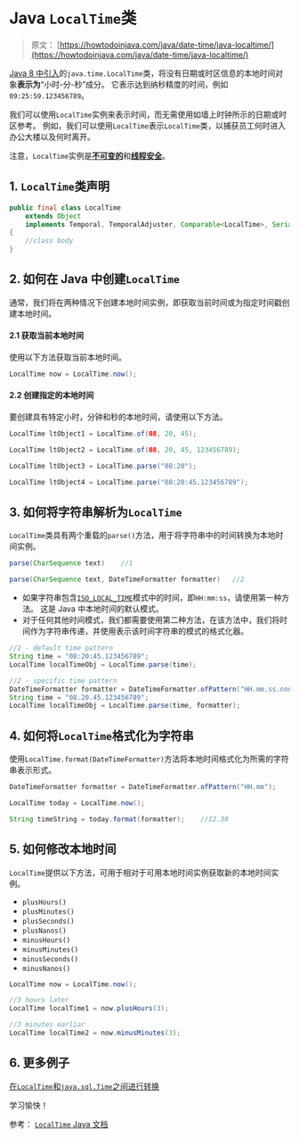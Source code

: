 # Java `LocalTime`类

> 原文： [https://howtodoinjava.com/java/date-time/java-localtime/](https://howtodoinjava.com/java/date-time/java-localtime/)

[Java 8 中引入](https://howtodoinjava.com/java8/date-and-time-api-changes-in-java-8-lambda/)的`java.time.LocalTime`类，将没有日期或时区信息的本地时间对象**表示为**“小时-分-秒”成分。 它表示达到纳秒精度的时间，例如 `09:25:59.123456789`。

我们可以使用`LocalTime`实例来表示时间，而无需使用如墙上时钟所示的日期或时区参考。 例如，我们可以使用`LocalTime`表示`LocalTime`类，以捕获员工何时进入办公大楼以及何时离开。

注意，`LocalTime`实例是[**不可变的**](https://howtodoinjava.com/java/basics/how-to-make-a-java-class-immutable/)和[**线程安全**](https://howtodoinjava.com/java/multi-threading/what-is-thread-safety/)。

## 1\. `LocalTime`类声明

```java
public final class LocalTime
	extends Object
	implements Temporal, TemporalAdjuster, Comparable<LocalTime>, Serializable
{
	//class body
}

```

## 2\. 如何在 Java 中创建`LocalTime`

通常，我们将在两种情况下创建本地时间实例，即获取当前时间或为指定时间戳创建本地时间。

#### 2.1 获取当前本地时间

使用以下方法获取当前本地时间。

```java
LocalTime now = LocalTime.now();

```

#### 2.2 创建指定的本地时间

要创建具有特定小时，分钟和秒的本地时间，请使用以下方法。

```java
LocalTime ltObject1 = LocalTime.of(08, 20, 45);	

LocalTime ltObject2 = LocalTime.of(08, 20, 45, 123456789);

LocalTime ltObject3 = LocalTime.parse("08:20");

LocalTime ltObject4 = LocalTime.parse("08:20:45.123456789");

```

## 3\. 如何将字符串解析为`LocalTime`

`LocalTime`类具有两个重载的`parse()`方法，用于将字符串中的时间转换为本地时间实例。

```java
parse(CharSequence text)	//1

parse(CharSequence text, DateTimeFormatter formatter)	//2

```

*   如果字符串包含[`ISO_LOCAL_TIME`](https://docs.oracle.com/javase/8/docs/api/java/time/format/DateTimeFormatter.html#ISO_LOCAL_TIME)模式中的时间，即`HH:mm:ss`，请使用第一种方法。 这是 Java 中本地时间的默认模式。
*   对于任何其他时间模式，我们都需要使用第二种方法，在该方法中，我们将时间作为字符串传递，并使用表示该时间字符串的模式的格式化器。

```java
//1 - default time pattern
String time = "08:20:45.123456789";
LocalTime localTimeObj = LocalTime.parse(time);

//2 - specific time pattern
DateTimeFormatter formatter = DateTimeFormatter.ofPattern("HH.mm.ss.nnn");
String time = "08.20.45.123456789";
LocalTime localTimeObj = LocalTime.parse(time, formatter);

```

## 4\. 如何将`LocalTime`格式化为字符串

使用`LocalTime.format(DateTimeFormatter)`方法将本地时间格式化为所需的字符串表示形式。

```java
DateTimeFormatter formatter = DateTimeFormatter.ofPattern("HH.mm");

LocalTime today = LocalTime.now();

String timeString = today.format(formatter);	//12.38

```

## 5\. 如何修改本地时间

`LocalTime`提供以下方法，可用于相对于可用本地时间实例获取新的本地时间实例。

*   `plusHours()`
*   `plusMinutes()`
*   `plusSeconds()`
*   `plusNanos()`
*   `minusHours()`
*   `minusMinutes()`
*   `minusSeconds()`
*   `minusNanos()`

```java
LocalTime now = LocalTime.now();

//3 hours later
LocalTime localTime1 = now.plusHours(3);	

//3 minutes earliar
LocalTime localTime2 = now.minusMinutes(3);

```

## 6\. 更多例子

[在`LocalTime`和`java.sql.Time`之间进行转换](https://howtodoinjava.com/java/date-time/localtime-to-sql-time/)

学习愉快！

参考： [`LocalTime` Java 文档](https://docs.oracle.com/javase/8/docs/api/java/time/LocalTime.html)